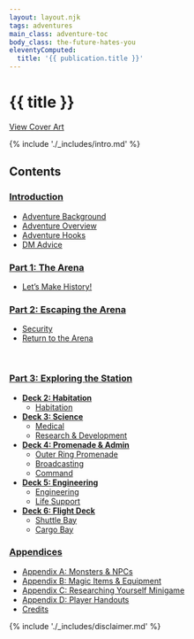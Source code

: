 ```yaml
---
layout: layout.njk
tags: adventures
main_class: adventure-toc
body_class: the-future-hates-you
eleventyComputed:
  title: '{{ publication.title }}'
---
```


# {{ title }}

<div class="adventure-toc__intro">

<a class="view-cover-art" href="/images/the-future-hates-you/cover@2490.webp">View Cover Art</a>

{% include './_includes/intro.md' %}

</div>

## Contents

<div class="adventure-toc__content">

### [Introduction](./introduction)

- [Adventure Background](./introduction/#adventure-background)
- [Adventure Overview](./introduction/#adventure-overview)
- [Adventure Hooks](./introduction/#adventure-hooks)
- [DM Advice](./introduction/#dm-advice)

### [Part 1: The Arena](./part-1)

- [Let’s Make History!](./part-1/#lets-make-history)

### [Part 2: Escaping the Arena](./part-2)

- [Security](./part-2/#security)
- [Return to the Arena](./part-2/#return-to-the-arena)

<br style="break-after: column">

### [Part 3: Exploring the Station](./part-3)

- [**Deck 2: Habitation**](./deck-2)
  - [Habitation](./deck-2/#habitation)
- [**Deck 3: Science**](./deck-3)
  - [Medical](./deck-3/#medical)
  - [Research & Development](./deck-3/#research-%26-development)
- [**Deck 4: Promenade & Admin**](./deck-4)
  - [Outer Ring Promenade](./deck-4/#outer-ring-promenade)
  - [Broadcasting](./deck-4/#broadcasting)
  - [Command](./deck-4/#command)
- [**Deck 5: Engineering**](./deck-5)
  - [Engineering](./deck-5/#engineering)
  - [Life Support](./deck-5/#life-support)
- [**Deck 6: Flight Deck**](./deck-6)
  - [Shuttle Bay](./deck-6/#shuttle-bay)
  - [Cargo Bay](./deck-6/#cargo-bay)

### [Appendices](./appendix-npcs)

- [Appendix A: Monsters & NPCs](./appendix-npcs)
- [Appendix B: Magic Items & Equipment](./appendix-magic-items)
- [Appendix C: Researching Yourself Minigame](./appendix-wiki-game)
- [Appendix D: Player Handouts](./appendix-handouts)
- [Credits](./appendix-credits)

</div>

<div class="compendium-disclaimer">

{% include './_includes/disclaimer.md' %}

</div>
